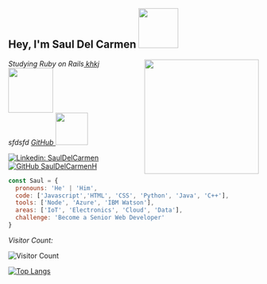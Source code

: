 <h2> Hey, I'm Saul Del Carmen <img src="https://media.giphy.com/media/XO8RMtRaK73isIt0i2/giphy.gif" width="80"></h2>
<img align='right' src="https://media.giphy.com/media/3o7abB06u9bNzA8lu8/giphy.gif" width="230">

<p><em>Studying Ruby on Rails<a href="kjh"> khkj </a><img src="https://media.giphy.com/media/fhAwk4DnqNgw8/giphy.gif" width="90"></br>sfdsfd <a href="asasd">GitHub </a><img src="https://media.giphy.com/media/tIeCLkB8geYtW/giphy.gif" width="65"> 
</em></p>

[![Linkedin: SaulDelCarmen](https://img.shields.io/badge/-SaulDelCarmen-blue?style=flat-square&logo=Linkedin&logoColor=white&link=https://www.linkedin.com/in/delcarmenerick/)](https://www.linkedin.com/in/delcarmenerick/)
[![GitHub SaulDelCarmenH](https://img.shields.io/github/followers/SaulDelCarmenH?label=follow&style=social)](https://github.com/SaulDelCarmenH)

```javascript
const Saul = {
  pronouns: 'He' | 'Him',
  code: ['Javascript','HTML', 'CSS', 'Python', 'Java', 'C++'], 
  tools: ['Node', 'Azure', 'IBM Watson'],
  areas: ['IoT', 'Electronics', 'Cloud', 'Data'],
  challenge: 'Become a Senior Web Developer'
}
```
<p><em>Visitor Count:</em></p>

![Visitor Count](https://profile-counter.glitch.me/{SaulDelCarmenH}/count.svg)

[![Top Langs](https://github-readme-stats.vercel.app/api/top-langs/?username=anuraghazra&layout=compact)](https://github.com/anuraghazra/github-readme-stats)
